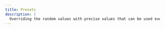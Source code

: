 ```yaml
---
title: Presets
description: |
  Overriding the random values with precise values that can be used every time.
---
```

